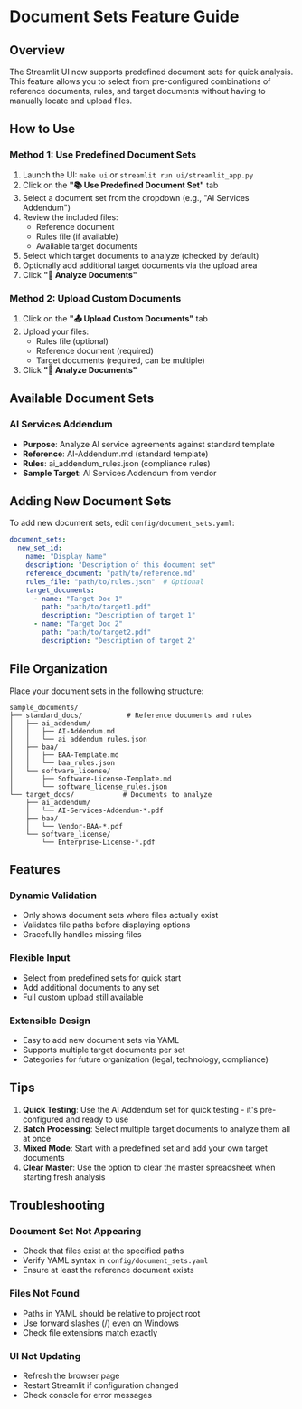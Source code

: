 # Document Sets Feature Guide

## Overview

The Streamlit UI now supports predefined document sets for quick analysis. This feature allows you to select from pre-configured combinations of reference documents, rules, and target documents without having to manually locate and upload files.

## How to Use

### Method 1: Use Predefined Document Sets

1. Launch the UI: `make ui` or `streamlit run ui/streamlit_app.py`
2. Click on the **"📚 Use Predefined Document Set"** tab
3. Select a document set from the dropdown (e.g., "AI Services Addendum")
4. Review the included files:
   - Reference document
   - Rules file (if available)
   - Available target documents
5. Select which target documents to analyze (checked by default)
6. Optionally add additional target documents via the upload area
7. Click **"🚀 Analyze Documents"**

### Method 2: Upload Custom Documents

1. Click on the **"📤 Upload Custom Documents"** tab
2. Upload your files:
   - Rules file (optional)
   - Reference document (required)
   - Target documents (required, can be multiple)
3. Click **"🚀 Analyze Documents"**

## Available Document Sets

### AI Services Addendum
- **Purpose**: Analyze AI service agreements against standard template
- **Reference**: AI-Addendum.md (standard template)
- **Rules**: ai_addendum_rules.json (compliance rules)
- **Sample Target**: AI Services Addendum from vendor

## Adding New Document Sets

To add new document sets, edit `config/document_sets.yaml`:

```yaml
document_sets:
  new_set_id:
    name: "Display Name"
    description: "Description of this document set"
    reference_document: "path/to/reference.md"
    rules_file: "path/to/rules.json"  # Optional
    target_documents:
      - name: "Target Doc 1"
        path: "path/to/target1.pdf"
        description: "Description of target 1"
      - name: "Target Doc 2"
        path: "path/to/target2.pdf"
        description: "Description of target 2"
```

## File Organization

Place your document sets in the following structure:

```
sample_documents/
├── standard_docs/           # Reference documents and rules
│   ├── ai_addendum/
│   │   ├── AI-Addendum.md
│   │   └── ai_addendum_rules.json
│   ├── baa/
│   │   ├── BAA-Template.md
│   │   └── baa_rules.json
│   └── software_license/
│       ├── Software-License-Template.md
│       └── software_license_rules.json
└── target_docs/            # Documents to analyze
    ├── ai_addendum/
    │   └── AI-Services-Addendum-*.pdf
    ├── baa/
    │   └── Vendor-BAA-*.pdf
    └── software_license/
        └── Enterprise-License-*.pdf
```

## Features

### Dynamic Validation
- Only shows document sets where files actually exist
- Validates file paths before displaying options
- Gracefully handles missing files

### Flexible Input
- Select from predefined sets for quick start
- Add additional documents to any set
- Full custom upload still available

### Extensible Design
- Easy to add new document sets via YAML
- Supports multiple target documents per set
- Categories for future organization (legal, technology, compliance)

## Tips

1. **Quick Testing**: Use the AI Addendum set for quick testing - it's pre-configured and ready to use
2. **Batch Processing**: Select multiple target documents to analyze them all at once
3. **Mixed Mode**: Start with a predefined set and add your own target documents
4. **Clear Master**: Use the option to clear the master spreadsheet when starting fresh analysis

## Troubleshooting

### Document Set Not Appearing
- Check that files exist at the specified paths
- Verify YAML syntax in `config/document_sets.yaml`
- Ensure at least the reference document exists

### Files Not Found
- Paths in YAML should be relative to project root
- Use forward slashes (/) even on Windows
- Check file extensions match exactly

### UI Not Updating
- Refresh the browser page
- Restart Streamlit if configuration changed
- Check console for error messages